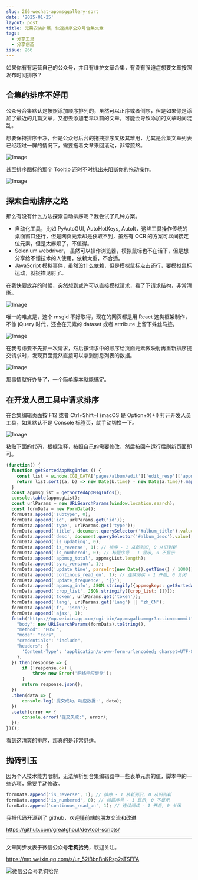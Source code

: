 ```yaml
---
slug: 266-wechat-appmsggallery-sort
date: '2025-01-25'
layout: post
title: 无需安装扩展，快速排序公众号合集文章
tags:
  - 分享工具
  - 分享创造
issue: 266
---
```


如果你有有运营自己的公众号，并且有维护文章合集，有没有强迫症想要文章按照发布时间排序？

## 合集的排序不好用

公众号合集默认是按照添加顺序排列的，虽然可以正序或者倒序，但是如果你是添加了最近的几篇文章，又想去添加老早以前的文章，可能会导致添加的文章时间混乱。

想要保持排序干净，但是公众号后台的拖拽排序又极其难用，尤其是合集文章列表已经超过一屏的情况下，需要拖着文章来回滚动，非常煎熬。

![Image](https://github.com/user-attachments/assets/8dd14790-dadb-4d68-b707-61452d2a467d)

甚至排序图标的那个 Tooltip 还时不时挑出来阻断你的拖动操作。

![Image](https://github.com/user-attachments/assets/46dbeb4e-a5d1-4613-85e0-18df3bcdef44)

## 探索自动排序之路

那么有没有什么方法探索自动排序呢？我尝试了几种方案。

-   自动化工具，比如 PyAutoGUI, AutoHotKeys, AutoIt，这些工具操作传统的桌面窗口还行，但是网页元素却是获取不到，虽然有 OCR 的方案可以间接定位元素，但是太麻烦了，不值得。
-   Selenium webdriver， 虽然可以操作浏览器，模拟鼠标也不在话下，但是想分享给不懂技术的人使用，依赖太重，不合适。
-   JavaScript 模拟事件，虽然没什么依赖，但是模拟鼠标点击还行，要模拟鼠标运动，就捉襟见肘了。

在我快要放弃的时候，突然想到或许可以直接模拟请求，看了下请求结构，非常清晰。

![Image](https://github.com/user-attachments/assets/5cbbc2fc-ee1a-424d-88ea-de5f4c5cc80d)

唯一的难点是，这个 msgid 不好取得，现在的网页都是用 React 这类框架制作，不像 jQuery 时代，还会在元素的 dataset 或者 attribute 上留下蛛丝马迹。

![Image](https://github.com/user-attachments/assets/d6eb7e90-4ee0-4a03-8b7a-1e017157bacf)

在我考虑要不先抓一次请求，然后按请求中的顺序给页面元素做映射再重新排序提交请求时，发现页面竟然直接可以拿到消息列表的数据。

![Image](https://github.com/user-attachments/assets/3691e28d-7cd0-4bc5-868f-f86d174cff9f)

那事情就好办多了，一个简单脚本就能搞定。

## 在开发人员工具中请求排序

在合集编辑页面按 F12 或者 Ctrl+Shift+I (macOS 是 Option+⌘+I) 打开开发人员工具，如果默认不是 Console 标签页，就手动切换一下。

![Image](https://github.com/user-attachments/assets/8906215a-ca76-4470-b252-8f3ed53524ea)

粘贴下面的代码，根据注释，按照自己的需要修改，然后按回车运行后刷新页面即可。

```js
(function() {
  function getSortedAppMsgInfos () {
    const list = window.CGI_DATA['pages/album/edit']['edit_resp']['appmsg_infos'];
    return list.sort((a, b) => new Date(b.time) - new Date(a.time)).map(x => [x.appmsgid, x.title, x.time])
  }
  const appmsgList = getSortedAppMsgInfos();
  console.table(appmsgList);
  const urlParams = new URLSearchParams(window.location.search);
  const formData = new FormData();
  formData.append('subtype', 0);
  formData.append('id', urlParams.get('id'));
  formData.append('type', urlParams.get('type'));
  formData.append('title', document.querySelector('#album_title').value);
  formData.append('desc', document.querySelector('#album_desc').value);
  formData.append('is_updating', 0);
  formData.append('is_reverse', 1); // 排序 - 1 从新到旧, 0 从旧到新
  formData.append('is_numbered', 0); // 标题序号 - 1 显示, 0 不显示
  formData.append('appmsg_total', appmsgList.length);
  formData.append('sync_version', 1);
  formData.append('update_time', parseInt(new Date().getTime() / 1000));
  formData.append('continous_read_on', 1); // 连续阅读 - 1 开启, 0 关闭
  formData.append('update_frequence', '{}');
  formData.append('appmsg_info', JSON.stringify({appmsgkeys: getSortedAppMsgInfos().map(x => ({msgid: x[0], itemidx: "1"}))}));
  formData.append('crop_list', JSON.stringify({crop_list: []}));
  formData.append('token', urlParams.get('token'));
  formData.append('lang', urlParams.get('lang') || 'zh_CN');
  formData.append('f', 'json');
  formData.append('ajax', 1);
  fetch("https://mp.weixin.qq.com/cgi-bin/appmsgalbummgr?action=commit", {
    "body": new URLSearchParams(formData).toString(),
    "method": "POST",
    "mode": "cors",
    "credentials": "include",
    "headers": {
      'Content-Type': 'application/x-www-form-urlencoded; charset=UTF-8',
    },    
  }).then(response => {
      if (!response.ok) {
          throw new Error('网络响应异常');
      }
      return response.json();
  })
  .then(data => {
      console.log('提交成功，响应数据:', data);
  })
  .catch(error => {
      console.error('提交失败:', error);
  });
})();
```

看到这清爽的排序，那真的是非常舒适。

## 抛砖引玉

因为个人技术能力限制，无法解析到合集编辑器中一些表单元素的值，脚本中的一些选项，需要手动修改。

```js
formData.append('is_reverse', 1); // 排序 - 1 从新到旧, 0 从旧到新
formData.append('is_numbered', 0); // 标题序号 - 1 显示, 0 不显示
formData.append('continous_read_on', 1); // 连续阅读 - 1 开启, 0 关闭
```

我把代码开源到了 github，欢迎懂前端的朋友交流和改进

https://github.com/greatghoul/devtool-scripts/

---

文章同步发表于微信公众号**老狗拾光**，欢迎关注。

https://mp.weixin.qq.com/s/ur_52iBbnBnKRsp2sTSFFA

![微信公众号老狗拾光](https://github.com/user-attachments/assets/1a652b8b-7f5b-4879-af52-65e1fe3f7b4d)
